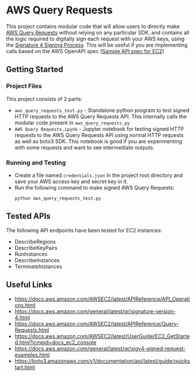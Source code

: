 # AWS Query Requests

This project contains modular code that will allow users to directly make [AWS Query Requests](https://docs.aws.amazon.com/AWSEC2/latest/APIReference/Query-Requests.html) without relying on any particular SDK, and contains all the logic required to digitally sign each request with your AWS keys, using the [Signature 4 Signing Process](https://docs.aws.amazon.com/general/latest/gr/signature-version-4.html). This will be useful if you are implementing calls based on the AWS OpenAPI spec ([Sample API spec for EC2](https://api.apis.guru/v2/specs/amazonaws.com/ec2/2016-11-15/swagger.yaml))

## Getting Started

### Project Files
This project consists of 2 parts:
- `aws_query_requests_test.py` - Standalone python program to test signed HTTP requests to the AWS Query Requests API. This internally calls the modular code present in `aws_query_requests.py`
- `AWS Query Requests.ipynb` - Jupyter notebook for testing signed HTTP requests to the AWS Query Requests API using normal HTTP requests as well as boto3 SDK. This notebook is good if you are experimenting with some requests and want to see intermediate outputs.

### Running and Testing
- Create a file named `credentials.json` in the project root directory and save your AWS access key and secret key in it. 
- Run the following command to make signed AWS Query Requests:
	```
	python aws_query_requests_test.py
	```

## Tested APIs
The following API endpoints have been tested for EC2 instances:
- DescribeRegions
- DescribeKeyPairs
- RunInstances
- DescribeInstances
- TerminateInstances

## Useful Links
- https://docs.aws.amazon.com/AWSEC2/latest/APIReference/API_Operations.html  
- https://docs.aws.amazon.com/general/latest/gr/signature-version-4.html  
- https://docs.aws.amazon.com/AWSEC2/latest/APIReference/Query-Requests.html  
- https://docs.aws.amazon.com/AWSEC2/latest/UserGuide/EC2_GetStarted.html?icmpid=docs_ec2_console  
- https://docs.aws.amazon.com/general/latest/gr/sigv4-signed-request-examples.html  
- https://boto3.amazonaws.com/v1/documentation/api/latest/guide/quickstart.html  
